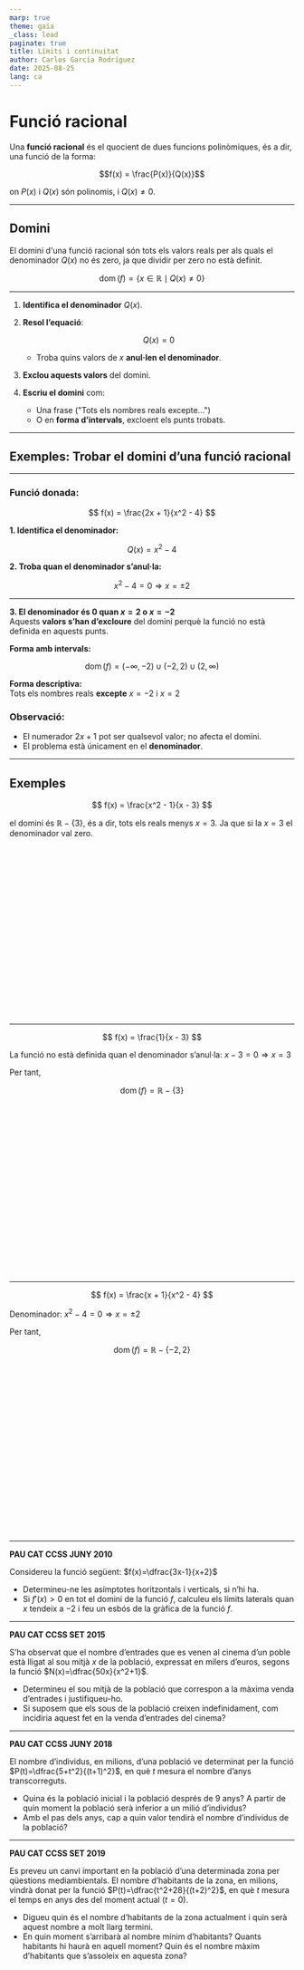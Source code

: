 ```yaml
---
marp: true
theme: gaia
_class: lead
paginate: true
title: Límits i continuitat
author: Carlos García Rodríguez
date: 2025-08-25
lang: ca
---
```


<style>
.exercici-classe, .exercici-casa {
  position: relative;
  border-radius: 12px;
  background: #fff8e1;
  padding: 1.2em;
  margin: 1em 0;
  box-shadow: 0 4px 8px rgba(0,0,0,0.15);
  
  font-size: 1.1em;
}

.exercici-classe{
  border-left: 6px solid #ff9800;
}

.exercici-casa{
  border-left: 6px solid #d23d48;
}

/* Exercici a classe */
.exercici-classe::before {
  content: "Exercici a classe";
  position: absolute;
  top: -10px;
  right: -10px;
  background: #ff9800;   /* verd */
  color: white;
  padding: 0.2em 0.6em;
  border-radius: 12px;
  font-size: 0.85em;
  font-weight: bold;
}

/* Exercici a casa */
.exercici-casa::before {
  content: "Exercici a casa";
  position: absolute;
  top: -10px;
  right: -10px;
  background: #d23d48;   /* blau */
  color: white;
  padding: 0.2em 0.6em;
  border-radius: 12px;
  font-size: 0.85em;
  font-weight: bold;
}
</style>

<!-- Incluimos JSXGraph -->
<link rel="stylesheet" href="https://cdnjs.cloudflare.com/ajax/libs/jsxgraph/1.4.0/jsxgraph.css" />
<script src="https://cdnjs.cloudflare.com/ajax/libs/jsxgraph/1.4.0/jsxgraphcore.js"></script>

# Funció racional

Una **funció racional** és el quocient de dues funcions polinòmiques, és a dir, una funció de la forma:

$$f(x) = \frac{P(x)}{Q(x)}$$

on $P(x)$ i $Q(x)$ són polinomis, i $Q(x) \neq 0$.

---

## Domini

El domini d'una funció racional són tots els valors reals per als quals el denominador $Q(x)$ no és zero, ja que dividir per zero no està definit.

$$
\operatorname{dom}(f) = \{ x \in \mathbb{R} \mid Q(x) \neq 0 \}
$$

---

1. **Identifica el denominador** $Q(x)$.
2. **Resol l’equació**:

   $$
   Q(x) = 0
   $$

   - Troba quins valors de $x$ **anul·len el denominador**.

3. **Exclou aquests valors** del domini.
4. **Escriu el domini** com:
   - Una frase ("Tots els nombres reals excepte...")
   - O en **forma d’intervals**, excloent els punts trobats.

---

## Exemples: Trobar el domini d’una funció racional

---

### Funció donada:

$$
f(x) = \frac{2x + 1}{x^2 - 4}
$$

**1. Identifica el denominador:**

$$
Q(x) = x^2 - 4
$$

**2. Troba quan el denominador s’anul·la:**

$$
x^2 - 4 = 0 \Rightarrow x = \pm2
$$

---

**3. El denominador és 0 quan $x = 2$ o $x = -2$**  
Aquests **valors s’han d’excloure** del domini perquè la funció no està definida en aquests punts.

**Forma amb intervals:**

$$
\operatorname{dom}(f) = (-\infty, -2) \cup (-2, 2) \cup (2, \infty)
$$

**Forma descriptiva:**  
Tots els nombres reals **excepte** $x = -2$ i $x = 2$

### Observació:

- El numerador $2x + 1$ pot ser qualsevol valor; no afecta el domini.
- El problema està únicament en el **denominador**.

---

## Exemples

$$
f(x) = \frac{x^2 - 1}{x - 3}
$$

el domini és $\mathbb{R}-\{3\}$, és a dir, tots els reals menys $x=3$. Ja que si la $x=3$ el denominador val zero.

<div id="jxgbox" class="jxgbox" style="width:500px; height:300px; margin: 0 auto;"></div>
<script>
  const board = JXG.JSXGraph.initBoard('jxgbox', {
    boundingbox: [-15, 20, 20, -15],
    axis: true,
    showCopyright: false
  });
  const f = function(x) {
    return (x*x - 1) / (x - 3);
  };
  board.create('functiongraph', f, {strokeColor:'#00a', strokeWidth:2});
  board.create('line', [[3, -5], [3, 5]], {
    strokeColor: 'red', dash: 2, strokeWidth: 1, fixed: true
  });
</script>

---

$$
f(x) = \frac{1}{x - 3}
$$

La funció no està definida quan el denominador s’anul·la:
$x - 3 = 0 \Rightarrow x = 3$

Per tant,

$$
\operatorname{dom}(f) = \mathbb{R} - \{3\}
$$

<div id="jxgbox1" class="jxgbox" style="width:400px; height:300px; margin: 0 auto;"></div>
<script>
  const b1 = JXG.JSXGraph.initBoard('jxgbox1', {
    boundingbox: [-5, 5, 10, -5],
    axis: true,
    showCopyright: false
  });
b1.create('functiongraph', [
function(x) {
return 1 / (x - 3);
}, -5, 10
], {
strokeColor: 'blue',
dash: 0
});
b1.create('line', [[3, -10], [3, 10]], {
strokeColor: 'red',
dash: 2,
straightFirst: false,
straightLast: false
});
</script>

---

$$
f(x) = \frac{x + 1}{x^2 - 4}
$$

Denominador: $x^2 - 4 = 0 \Rightarrow x = \pm 2$

Per tant,

$$
\operatorname{dom}(f) = \mathbb{R} - \{-2, 2\}
$$

<div id="jxgbox2" class="jxgbox" style="width:400px; height:300px; margin: 0 auto;"></div>
<script>
  const b2 = JXG.JSXGraph.initBoard('jxgbox2', {
    boundingbox: [-5, 5, 5, -5],
    axis: true,
    showNavigation: true,
    showCopyright: false
  });
b2.create('functiongraph', [
function(x) {
return (x + 1) / (x*x - 4);
}, -5, 5
], {
strokeColor: 'blue'
});
b2.create('line', [[-2, -10], [-2, 10]], {
strokeColor: 'red',
dash: 2,
straightFirst: false,
straightLast: false
});
b2.create('line', [[2, -10], [2, 10]], {
strokeColor: 'red',
dash: 2,
straightFirst: false,
straightLast: false
});
</script>

---

**PAU CAT CCSS JUNY 2010**

Considereu la funció següent: $f(x)=\dfrac{3x-1}{x+2}$

- Determineu-ne les asímptotes horitzontals i verticals, si n’hi ha.
- Si $f'(x) > 0$ en tot el domini de la funció $f$, calculeu els límits laterals quan $x$ tendeix a $-2$ i feu un esbós de la gràfica de la funció $f$.

---

**PAU CAT CCSS SET 2015**

S’ha observat que el nombre d’entrades que es venen al cinema d’un poble està lligat al sou mitjà $x$ de la població, expressat en milers d’euros, segons la funció $N(x)=\dfrac{50x}{x^2+1}$.

- Determineu el sou mitjà de la població que correspon a la màxima venda d’entrades i justifiqueu-ho.
- Si suposem que els sous de la població creixen indefinidament, com incidiria aquest fet en la venda d’entrades del cinema?

---

**PAU CAT CCSS JUNY 2018**

El nombre d’individus, en milions, d’una població ve determinat per la funció $P(t)=\dfrac{5+t^2}{(t+1)^2}$, en què $t$ mesura el nombre d’anys transcorreguts.

- Quina és la població inicial i la població després de 9 anys? A partir de quin moment la població serà inferior a un milió d’individus?
- Amb el pas dels anys, cap a quin valor tendirà el nombre d’individus de la població?

---

**PAU CAT CCSS SET 2019**

Es preveu un canvi important en la població d’una determinada zona per qüestions mediambientals. El nombre d’habitants de la zona, en milions, vindrà donat per la funció $P(t)=\dfrac{t^2+28}{(t+2)^2}$, en què $t$ mesura el temps en anys des del moment actual ($t = 0$).

- Digueu quin és el nombre d’habitants de la zona actualment i quin serà aquest nombre a molt llarg termini.
- En quin moment s’arribarà al nombre mínim d’habitants? Quants habitants hi haurà en aquell moment? Quin és el nombre màxim d’habitants que s’assoleix en aquesta zona?

